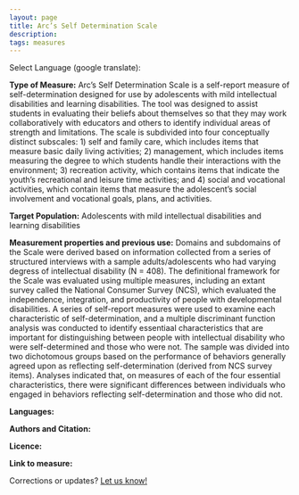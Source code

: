 ```yaml
---
layout: page
title: Arc’s Self Determination Scale 
description:
tags: measures
---
```


Select Language (google translate):  

<div id="google_translate_element"></div><script type="text/javascript">
function googleTranslateElementInit() {
  new google.translate.TranslateElement({pageLanguage: 'en', layout: google.translate.TranslateElement.InlineLayout.SIMPLE, gaTrack: true, gaId: 'UA-64320648-1'}, 'google_translate_element');
}
</script><script type="text/javascript" src="//translate.google.com/translate_a/element.js?cb=googleTranslateElementInit"></script>  

**Type of Measure:**  Arc’s Self Determination Scale is a self-report measure of self-determination designed for use by adolescents with mild intellectual disabilities and learning disabilities. The tool was designed to assist students in evaluating their beliefs about themselves so that they may work collaboratively with educators and others to identify individual areas of strength and limitations. The scale is subdivided into four conceptually distinct subscales: 1) self and family care, which includes items that measure basic daily living activities; 2) management, which includes items measuring the degree to which students handle their interactions with the environment; 3) recreation activity, which contains items that indicate the youth’s recreational and leisure time activities; and 4) social and vocational activities, which contain items that measure the adolescent’s social involvement and vocational goals, plans, and activities.    

**Target Population:** Adolescents with mild intellectual disabilities and learning disabilities

**Measurement properties and previous use:** Domains and subdomains of the Scale were derived based on information collected from a series of structured interviews with a sample adults/adolescents who had varying degress of intellectual disability (N = 408). The definitional framework for the Scale was evaluated using multiple measures, including an extant survey called the National Consumer Survey (NCS), which evaluated the independence, integration, and productivity of people with developmental disabilities. A series of self-report measures were used to examine each characteristic of self-determination, and a multiple discriminant function analysis was conducted to identify essentiaal characteristics that are important for distinguishing between people with intellectual disability who were self-determined and those who were not.  The sample was divided into two dichotomous groups based on the performance of behaviors generally agreed upon as reflecting self-determination (derived from NCS survey items). Analyses indicated that, on measures of each of the four essential characteristics, there were significant differences between individuals who engaged in behaviors reflecting self-determination and those who did not.

**Languages:**

**Authors and Citation:**

**Licence:** 

**Link to measure:**

Corrections or updates? [Let us know!](http://disabilitymeasures.org/contact)
